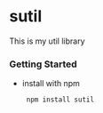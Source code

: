 # sutil 
  
  This is my util library

### Getting Started
 * install with npm
        
        npm install sutil

